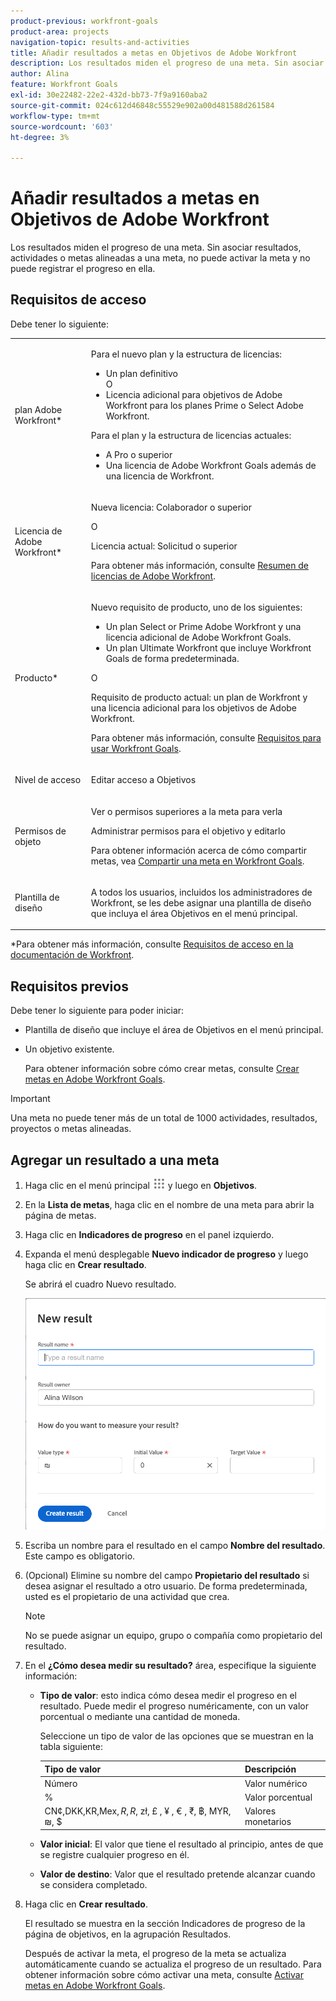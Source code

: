 ```yaml
---
product-previous: workfront-goals
product-area: projects
navigation-topic: results-and-activities
title: Añadir resultados a metas en Objetivos de Adobe Workfront
description: Los resultados miden el progreso de una meta. Sin asociar resultados, actividades o metas alineadas a una meta, no puede activar la meta y no puede registrar el progreso en ella.
author: Alina
feature: Workfront Goals
exl-id: 30e22482-22e2-432d-bb73-7f9a9160aba2
source-git-commit: 024c612d46848c55529e902a00d481588d261584
workflow-type: tm+mt
source-wordcount: '603'
ht-degree: 3%

---
```


# Añadir resultados a metas en Objetivos de Adobe Workfront

Los resultados miden el progreso de una meta. Sin asociar resultados, actividades o metas alineadas a una meta, no puede activar la meta y no puede registrar el progreso en ella.

## Requisitos de acceso

Debe tener lo siguiente:

<table style="table-layout:auto">
<col>
</col>
<col>
</col>
<tbody>
 <tr> 
   <td role="rowheader">plan Adobe Workfront*</td> 
   <td> 
   <p>Para el nuevo plan y la estructura de licencias:
  <ul><li>Un plan definitivo </li>
  O
  <li>Licencia adicional para objetivos de Adobe Workfront para los planes Prime o Select Adobe Workfront. </li></ul> </p>
<p>Para el plan y la estructura de licencias actuales: 
<ul><li> A Pro o superior </li>
  <li>Una licencia de Adobe Workfront Goals además de una licencia de Workfront.</li></ul></p>
   </td> 
  </tr>
 <tr>
 <td role="rowheader">Licencia de Adobe Workfront*</td>
 <td>
 <p>Nueva licencia: Colaborador o superior</p>
 O
 <p>Licencia actual: Solicitud o superior</p> <p>Para obtener más información, consulte <a href="../../administration-and-setup/add-users/access-levels-and-object-permissions/wf-licenses.md" class="MCXref xref">Resumen de licencias de Adobe Workfront</a>.</p> </td>
 </tr>
 <tr>
 <td role="rowheader">Producto*</td>
 <td>
 <p> Nuevo requisito de producto, uno de los siguientes: </p>
<ul>
<li>Un plan Select or Prime Adobe Workfront y una licencia adicional de Adobe Workfront Goals.</li>
<li>Un plan Ultimate Workfront que incluye Workfront Goals de forma predeterminada. </li></ul>
 <p>O</p>
 <p>Requisito de producto actual: un plan de Workfront y una licencia adicional para los objetivos de Adobe Workfront. </p> <p>Para obtener más información, consulte <a href="../../workfront-goals/goal-management/access-needed-for-wf-goals.md" class="MCXref xref">Requisitos para usar Workfront Goals</a>. </p> </td>
 </tr>
 <tr>
 <td role="rowheader"><p>Nivel de acceso</p></td>
 <td> <p>Editar acceso a Objetivos</p>  </td>
 </tr>
 <tr data-mc-conditions="">
 <td role="rowheader">Permisos de objeto</td>
 <td>
  <div>
  <p>Ver o permisos superiores a la meta para verla</p>
  <p>Administrar permisos para el objetivo y editarlo</p>
  <p>Para obtener información acerca de cómo compartir metas, vea <a href="../../workfront-goals/workfront-goals-settings/share-a-goal.md" class="MCXref xref">Compartir una meta en Workfront Goals</a>. </p>
  </div> </td>
 </tr>
 <tr>
   <td role="rowheader"><p>Plantilla de diseño</p></td>
   <td> <p>A todos los usuarios, incluidos los administradores de Workfront, se les debe asignar una plantilla de diseño que incluya el área Objetivos en el menú principal. </p>  
</td>
  </tr>
</tbody>
</table>

*Para obtener más información, consulte [Requisitos de acceso en la documentación de Workfront](/help/quicksilver/administration-and-setup/add-users/access-levels-and-object-permissions/access-level-requirements-in-documentation.md).

## Requisitos previos

Debe tener lo siguiente para poder iniciar:

* Plantilla de diseño que incluye el área de Objetivos en el menú principal.
* Un objetivo existente.

  Para obtener información sobre cómo crear metas, consulte [Crear metas en Adobe Workfront Goals](../../workfront-goals/goal-management/create-goals.md).

>[!IMPORTANT]
>Una meta no puede tener más de un total de 1000 actividades, resultados, proyectos o metas alineadas.

## Agregar un resultado a una meta

<!--

Adding results to goals differs depending on which environment you use.

### Add a result to a goal in the Production environment

1. Go to the goal for which you want to add a result and click the name to open the **Goal Details** panel.
1. Click **Add results**.

   ![](assets/add-result-inside-goal-details-highlighted-350x145.png)

1. Start typing the result you want to achieve in the **Result** field. This is the name of the result and it displays wherever the goal displays. 
1. (Optional) If you want to set the Result Owner as someone other than yourself, click your name in the **Owner** field and start typing the name of the user that you want to assign as the owner of the result, then click it when it appears in the drop-down list.

   >[!NOTE]
   >
   >You cannot assign a team or group as a result owner.

1. In the Value drop-down menu, select the type of value that you want to measure your success by.

   ![](assets/results-value-initial-target-boxes-350x49.png)

   Select from the following options:

   |Option|Value type|
   |---|---|
   | # |Number value |
   | % |Percentage value |
   |$, CN¥, DKK, KR, Mex$, R, R$, zł, £ , ¥ , &euro; , ₹, ฿, MYR, ₪  |Currency values |

   For example, if you want to increase profit to 8%, and profit is currently at 4%, you can select % as the Measured Value.

   >[!TIP]
   >
   >The result Type is always Metric and cannot be edited.

1. In the Initial field, indicate the value that the result has in the beginning, before any progress on it has been recorded. For example, if you want to increase profit to 8%, and profit is currently at 4%, you can enter 4 as the Starting At value. 
1. In the Target field, indicate the value that the result aims to achieve. For example, if you want to increase profit to 8%, and profit is currently at 4%, you can enter 8 as the Ending At value.
1. Click **Save**.

   The result is saved for the selected goal. The progress of the goal automatically updates when you update the progress of a result.

-->

1. Haga clic en el menú principal ![](assets/main-menu-icon.png) y luego en **Objetivos**.

1. En la **Lista de metas**, haga clic en el nombre de una meta para abrir la página de metas.
1. Haga clic en **Indicadores de progreso** en el panel izquierdo.
1. Expanda el menú desplegable **Nuevo indicador de progreso** y luego haga clic en **Crear resultado**.

   Se abrirá el cuadro Nuevo resultado.

   ![](assets/new-result-box-unshimmed.png)

1. Escriba un nombre para el resultado en el campo **Nombre del resultado**. Este campo es obligatorio.
1. (Opcional) Elimine su nombre del campo **Propietario del resultado** si desea asignar el resultado a otro usuario. De forma predeterminada, usted es el propietario de una actividad que crea.

   >[!NOTE]
   >
   >No se puede asignar un equipo, grupo o compañía como propietario del resultado.

1. En el **¿Cómo desea medir su resultado?** área, especifique la siguiente información:
   * **Tipo de valor**: esto indica cómo desea medir el progreso en el resultado. Puede medir el progreso numéricamente, con un valor porcentual o mediante una cantidad de moneda.

     Seleccione un tipo de valor de las opciones que se muestran en la tabla siguiente:

     | Tipo de valor | Descripción |
     |---------------------------------------------------------|------------------|
     | Número | Valor numérico |
     | % | Valor porcentual |
     | CN¢,DKK,KR,Mex$, R, R$, zł, £ , ¥ , € , ₹, ฿, MYR, ₪, $ | Valores monetarios |

   * **Valor inicial**: El valor que tiene el resultado al principio, antes de que se registre cualquier progreso en él.
   * **Valor de destino**: Valor que el resultado pretende alcanzar cuando se considera completado.
1. Haga clic en **Crear resultado**.

   El resultado se muestra en la sección Indicadores de progreso de la página de objetivos, en la agrupación Resultados.

   Después de activar la meta, el progreso de la meta se actualiza automáticamente cuando se actualiza el progreso de un resultado. Para obtener información sobre cómo activar una meta, consulte [Activar metas en Adobe Workfront Goals](../goal-management/activate-goals.md).
